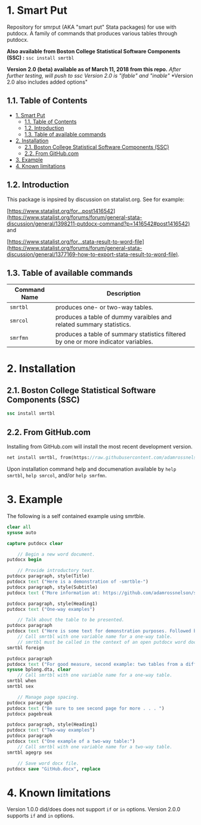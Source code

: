 # 1. Smart Put
Repository for smrput (AKA "smart put" Stata packages) for use with putdocx. A family of commands that produces various tables through putdocx.

**Also available from Boston College Statistical Software Components (SSC) :** `ssc install smrtbl`

**Version 2.0 (beta) available as of March 11, 2018 from this repo.**
*After further testing, will push to ssc*
*Version 2.0 is "ifable" and "inable"*
*Version 2.0 also includes added options"

## 1.1. Table of Contents
<!-- TOC -->

- [1. Smart Put](#1-smart-put)
    - [1.1. Table of Contents](#11-table-of-contents)
    - [1.2. Introduction](#12-introduction)
    - [1.3. Table of available commands](#13-table-of-available-commands)
- [2. Installation](#2-installation)
    - [2.1. Boston College Statistical Software Components (SSC)](#21-boston-college-statistical-software-components-ssc)
    - [2.2. From GitHub.com](#22-from-githubcom)
- [3. Example](#3-example)
- [4. Known limitations](#4-known-limitations)

<!-- /TOC -->
## 1.2. Introduction

This package is inpsired by discussion on statalist.org. See for example: 

[https://www.statalist.org/for...post1416542](https://www.statalist.org/forums/forum/general-stata-discussion/general/1398211-putdocx-command?p=1416542#post1416542) and

[https://www.statalist.org/for...stata-result-to-word-file](https://www.statalist.org/forums/forum/general-stata-discussion/general/1377169-how-to-export-stata-result-to-word-file).

## 1.3. Table of available commands


Command Name | Description
-------------|------------
`smrtbl` | produces one- or two-way tables. 
`smrcol` | produces a table of dummy varaibles and related summary statistics. 
`smrfmn` | produces a table of summary statistics filtered by one or more indicator variables.

# 2. Installation

## 2.1. Boston College Statistical Software Components (SSC)

```Stata
ssc install smrtbl
```

## 2.2. From GitHub.com

Installing from GitHub.com will install the most recent development version.

```Stata
net install smrtbl, from(https://raw.githubusercontent.com/adamrossnelson/smrput/master/)
```

Upon installation command help and documenation available by `help smrtbl`, `help smrcol`, and/or `help smrfmn`.

# 3. Example

The following is a self contained example using smrtble.

```Stata
clear all
sysuse auto

capture putdocx clear

    // Begin a new word document.
putdocx begin

    // Provide introductory text.
putdocx paragraph, style(Title)
putdocx text ("Here is a demonstration of -smrtble-")
putdocx paragraph, style(Subtitle)
putdocx text ("More information at: https://github.com/adamrossnelson/smrput")

putdocx paragraph, style(Heading1)
putdocx text ("One-way examples")

    // Talk about the table to be presented.
putdocx paragraph
putdocx text ("Here is some text for demonstration purposes. Followed by a table:")
    // Call smrtbl with one variable name for a one-way table.
    // smrtbl must be called in the context of an open putdocx word document.
smrtbl foreign

putdocx paragraph
putdocx text ("For good measure, second example: two tables from a different data set:")
sysuse bplong.dta, clear
    // Call smrtbl with one variable name for a one-way table.
smrtbl when
smrtbl sex

    // Manage page spacing.
putdocx paragraph
putdocx text ("Be sure to see second page for more . . . ")
putdocx pagebreak

putdocx paragraph, style(Heading1)
putdocx text ("Two-way examples")
putdocx paragraph
putdocx text ("One example of a two-way table:")
    // Call smrtbl with one variable name for a two-way table.
smrtbl agegrp sex

    // Save word docx file.
putdocx save "GitHub.docx", replace
```

# 4. Known limitations

Version 1.0.0 did/does does not support `if` or `in` options.
Version 2.0.0 supports `if` and `in` options.

